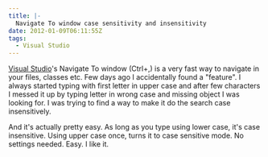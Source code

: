 ```yaml
---
title: |-
  Navigate To window case sensitivity and insensitivity
date: 2012-01-09T06:11:55Z
tags:
  - Visual Studio
---
```

[Visual Studio][1]'s Navigate To window (Ctrl+,) is a very fast way to navigate in your files, classes etc. Few days ago I accidentally found a "feature". I always started typing with first letter in upper case and after few characters I messed it up by typing letter in wrong case and missing object I was looking for. I was trying to find a way to make it do the search case insensitively.

And it's actually pretty easy. As long as you type using lower case, it's case insensitive. Using upper case once, turns it to case sensitive mode. No settings needed. Easy. I like it.

[1]: http://www.microsoft.com/visualstudio